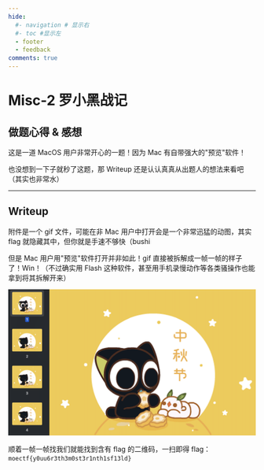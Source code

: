 ```yaml
---
hide:
  #- navigation # 显示右
  #- toc #显示左
  - footer
  - feedback
comments: true
---  
```


# Misc-2  罗小黑战记

## 做题心得 & 感想

这是一道 MacOS 用户非常开心的一题！因为 Mac 有自带强大的"预览"软件！

也没想到一下子就秒了这题，那 Writeup 还是认认真真从出题人的想法来看吧（其实也非常水）

***
## Writeup

附件是一个 gif 文件，可能在非 Mac 用户中打开会是一个非常迅猛的动图，其实 flag 就隐藏其中，但你就是手速不够快（bushi

但是 Mac 用户用"预览"软件打开并非如此！gif 直接被拆解成一帧一帧的样子了！Win！（不过确实用 Flash 这种软件，甚至用手机录慢动作等各类骚操作也能拿到将其拆解开来）

![](../../../../assets/Pasted%20image%2020240922214033.png)

顺着一帧一帧找我们就能找到含有 flag 的二维码，一扫即得 flag：`moectf{y0uu6r3th3m0st3r1nth1sf13ld}`